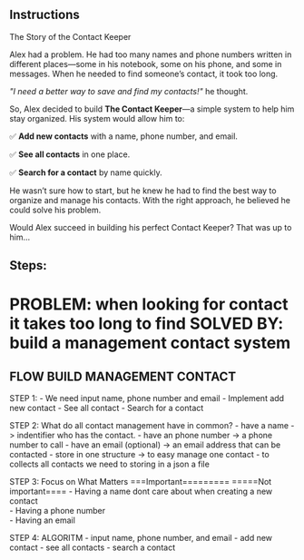 ## Instructions

 The Story of the Contact Keeper

Alex had a problem. He had too many names and phone numbers written in different places—some in his notebook, some on his phone, and some in messages. When he needed to find someone’s contact, it took too long.

*"I need a better way to save and find my contacts!"* he thought.

So, Alex decided to build **The Contact Keeper**—a simple system to help him stay organized. His system would allow him to:

✅ **Add new contacts** with a name, phone number, and email.

✅ **See all contacts** in one place.

✅ **Search for a contact** by name quickly.

He wasn’t sure how to start, but he knew he had to find the best way to organize and manage his contacts. With the right approach, he believed he could solve his problem.

Would Alex succeed in building his perfect Contact Keeper? That was up to him…

## Steps:

PROBLEM: when looking for contact it takes too long to find
SOLVED BY: build a management contact system
============================================================

## FLOW BUILD MANAGEMENT CONTACT
STEP 1: - We need input name, phone number and email
	    - Implement add new contact
	    - See all contact
	    - Search for a contact

STEP 2: What do all contact management have in common?
	      - have a name -> indentifier who has the contact.
	      - have an phone number -> a phone number to call
	      - have an email (optional) -> an email address that can be contacted
	      - store in one structure -> to easy manage one contact
        - to collects all contacts we need to storing in a json a file

STEP 3: Focus on What Matters
	 ===Important=========     =====Not important====
	  - Having a name              dont care about when creating a new contact                          
	  - Having a phone number      
	  - Having an email 

STEP 4: ALGORITM
	- input name, phone number, and email
	- add new contact
	- see all contacts
	- search a contact  